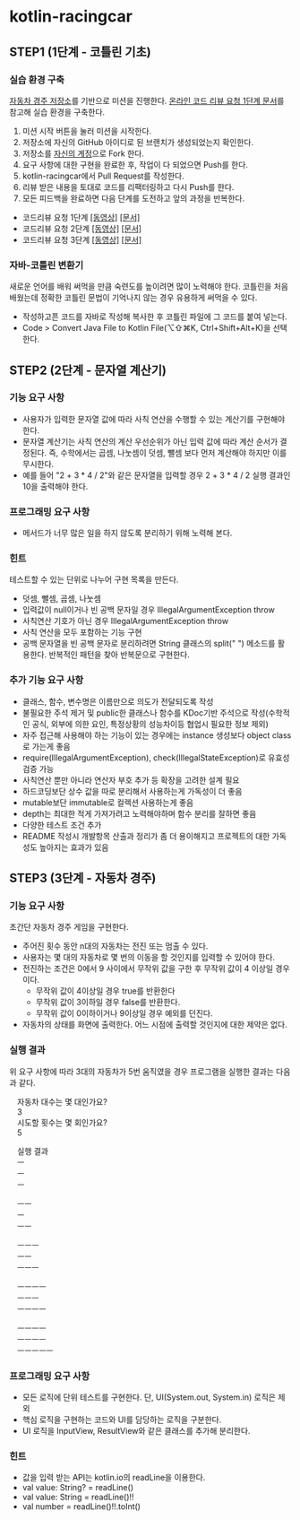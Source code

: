 # kotlin-racingcar

## STEP1 (1단계 - 코틀린 기초)
### 실습 환경 구축
[자동차 경주 저장소](https://github.com/next-step/kotlin-racingcar)를 기반으로 미션을 진행한다. [온라인 코드 리뷰 요청 1단계 문서](https://github.com/next-step/nextstep-docs/blob/master/codereview/review-step1.md)를 참고해 실습 환경을 구축한다.
1. 미션 시작 버튼을 눌러 미션을 시작한다.
2. 저장소에 자신의 GitHub 아이디로 된 브랜치가 생성되었는지 확인한다.
3. 저장소를 [자신의 계정](https://github.com/wjdtlr0920/kotlin-racingcar)으로 Fork 한다.
4. 요구 사항에 대한 구현을 완료한 후, 작업이 다 되었으면 Push를 한다.
5. kotlin-racingcar에서 Pull Request를 작성한다.
6. 리뷰 받은 내용을 토대로 코드를 리팩터링하고 다시 Push를 한다.
7. 모든 피드백을 완료하면 다음 단계를 도전하고 앞의 과정을 반복한다.
   
   
+ 코드리뷰 요청 1단계 [[동영상]](https://www.youtube.com/watch?v=YkgBUt7zG5k) [[문서]](https://github.com/next-step/nextstep-docs/blob/master/codereview/review-step1.md)
+ 코드리뷰 요청 2단계 [[동영상]](https://www.youtube.com/watch?v=HnTdFJd0PtU) [[문서]](https://github.com/next-step/nextstep-docs/blob/master/codereview/review-step2.md)
+ 코드리뷰 요청 3단계 [[동영상]](https://www.youtube.com/watch?v=fzrT3eoecUw) [[문서]](https://github.com/next-step/nextstep-docs/blob/master/codereview/review-step3.md)

### 자바-코틀린 변환기
새로운 언어를 배워 써먹을 만큼 숙련도를 높이려면 많이 노력해야 한다. 코틀린을 처음 배웠는데 정확한 코틀린 문법이 기억나지 않는 경우 유용하게 써먹을 수 있다.

+ 작성하고픈 코드를 자바로 작성해 복사한 후 코틀린 파일에 그 코드를 붙여 넣는다.
+ Code > Convert Java File to Kotlin File(⌥⇧⌘K, Ctrl+Shift+Alt+K)을 선택한다.



## STEP2 (2단계 - 문자열 계산기)
### 기능 요구 사항
+ 사용자가 입력한 문자열 값에 따라 사칙 연산을 수행할 수 있는 계산기를 구현해야 한다.
+ 문자열 계산기는 사칙 연산의 계산 우선순위가 아닌 입력 값에 따라 계산 순서가 결정된다. 즉, 수학에서는 곱셈, 나눗셈이 덧셈, 뺄셈 보다 먼저 계산해야 하지만 이를 무시한다.
+ 예를 들어 "2 + 3 * 4 / 2"와 같은 문자열을 입력할 경우 2 + 3 * 4 / 2 실행 결과인 10을 출력해야 한다.

### 프로그래밍 요구 사항
+ 메서드가 너무 많은 일을 하지 않도록 분리하기 위해 노력해 본다.

### 힌트
테스트할 수 있는 단위로 나누어 구현 목록을 만든다.

+ 덧셈, 뺄셈, 곱셈, 나눗셈
+ 입력값이 null이거나 빈 공백 문자일 경우 IllegalArgumentException throw
+ 사칙연산 기호가 아닌 경우 IllegalArgumentException throw
+ 사칙 연산을 모두 포함하는 기능 구현
+ 공백 문자열을 빈 공백 문자로 분리하려면 String 클래스의 split(" ") 메소드를 활용한다. 반복적인 패턴을 찾아 반복문으로 구현한다.

### 추가 기능 요구 사항
+ 클래스, 함수, 변수명은 이름만으로 의도가 전달되도록 작성
+ 불필요한 주석 제거 및 public한 클래스나 함수를 KDoc기반 주석으로 작성(수학적인 공식, 외부에 의한 요인, 특정상황의 성능차이등 협업시 필요한 정보 제외)
+ 자주 접근해 사용해야 하는 기능이 있는 경우에는 instance 생성보다 object class로 가는게 좋음
+ require(IllegalArgumentException), check(IllegalStateException)로 유효성 검증 가능
+ 사칙연산 뿐만 아니라 연산자 부호 추가 등 확장을 고려한 설계 필요
+ 하드코딩보단 상수 값을 따로 분리해서 사용하는게 가독성이 더 좋음
+ mutable보단 immutable로 컬렉션 사용하는게 좋음
+ depth는 최대한 적게 가져가려고 노력해야하며 함수 분리를 잘하면 좋음
+ 다양한 테스트 조건 추가
+ README 작성시 개발항목 산출과 정리가 좀 더 용이해지고 프로젝트의 대한 가독성도 높아지는 효과가 있음

## STEP3 (3단계 - 자동차 경주)
### 기능 요구 사항
초간단 자동차 경주 게임을 구현한다.

+ 주어진 횟수 동안 n대의 자동차는 전진 또는 멈출 수 있다.
+ 사용자는 몇 대의 자동차로 몇 번의 이동을 할 것인지를 입력할 수 있어야 한다.
+ 전진하는 조건은 0에서 9 사이에서 무작위 값을 구한 후 무작위 값이 4 이상일 경우이다.
  + 무작위 값이 4이상일 경우 true를 반환한다
  + 무작위 값이 3이하일 경우 false를 반환한다.
  + 무작위 값이 0이하이거나 9이상일 경우 예외를 던진다.
+ 자동차의 상태를 화면에 출력한다. 어느 시점에 출력할 것인지에 대한 제약은 없다.

### 실행 결과
위 요구 사항에 따라 3대의 자동차가 5번 움직였을 경우 프로그램을 실행한 결과는 다음과 같다.

 자동차 대수는 몇 대인가요?<br/>
 3<br/>
 시도할 횟수는 몇 회인가요?<br/>
 5<br/>

 실행 결과<br/>
 ㅡ<br/>
 ㅡ<br/>
 ㅡ<br/>

 ㅡㅡ<br/>
 ㅡ<br/>
 ㅡㅡ<br/>

 ㅡㅡㅡ<br/>
 ㅡㅡ<br/>
 ㅡㅡㅡ<br/>

 ㅡㅡㅡㅡ<br/>
 ㅡㅡㅡ<br/>
 ㅡㅡㅡㅡ<br/>

 ㅡㅡㅡㅡ<br/>
 ㅡㅡㅡㅡ<br/>
 ㅡㅡㅡㅡㅡ<br/>

### 프로그래밍 요구 사항
+ 모든 로직에 단위 테스트를 구현한다. 단, UI(System.out, System.in) 로직은 제외
+ 핵심 로직을 구현하는 코드와 UI를 담당하는 로직을 구분한다.
+ UI 로직을 InputView, ResultView와 같은 클래스를 추가해 분리한다.

### 힌트
+ 값을 입력 받는 API는 kotlin.io의 readLine을 이용한다.
+ val value: String? = readLine()
+ val value: String = readLine()!!
+ val number = readLine()!!.toInt()